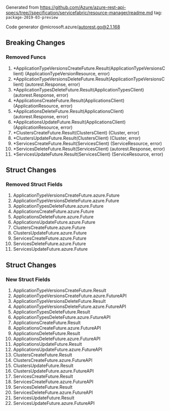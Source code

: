 Generated from https://github.com/Azure/azure-rest-api-specs/tree//specification/servicefabric/resource-manager/readme.md tag: `package-2019-03-preview`

Code generator @microsoft.azure/autorest.go@2.1.168

## Breaking Changes

### Removed Funcs

1. *ApplicationTypeVersionsCreateFuture.Result(ApplicationTypeVersionsClient) (ApplicationTypeVersionResource, error)
1. *ApplicationTypeVersionsDeleteFuture.Result(ApplicationTypeVersionsClient) (autorest.Response, error)
1. *ApplicationTypesDeleteFuture.Result(ApplicationTypesClient) (autorest.Response, error)
1. *ApplicationsCreateFuture.Result(ApplicationsClient) (ApplicationResource, error)
1. *ApplicationsDeleteFuture.Result(ApplicationsClient) (autorest.Response, error)
1. *ApplicationsUpdateFuture.Result(ApplicationsClient) (ApplicationResource, error)
1. *ClustersCreateFuture.Result(ClustersClient) (Cluster, error)
1. *ClustersUpdateFuture.Result(ClustersClient) (Cluster, error)
1. *ServicesCreateFuture.Result(ServicesClient) (ServiceResource, error)
1. *ServicesDeleteFuture.Result(ServicesClient) (autorest.Response, error)
1. *ServicesUpdateFuture.Result(ServicesClient) (ServiceResource, error)

## Struct Changes

### Removed Struct Fields

1. ApplicationTypeVersionsCreateFuture.azure.Future
1. ApplicationTypeVersionsDeleteFuture.azure.Future
1. ApplicationTypesDeleteFuture.azure.Future
1. ApplicationsCreateFuture.azure.Future
1. ApplicationsDeleteFuture.azure.Future
1. ApplicationsUpdateFuture.azure.Future
1. ClustersCreateFuture.azure.Future
1. ClustersUpdateFuture.azure.Future
1. ServicesCreateFuture.azure.Future
1. ServicesDeleteFuture.azure.Future
1. ServicesUpdateFuture.azure.Future

## Struct Changes

### New Struct Fields

1. ApplicationTypeVersionsCreateFuture.Result
1. ApplicationTypeVersionsCreateFuture.azure.FutureAPI
1. ApplicationTypeVersionsDeleteFuture.Result
1. ApplicationTypeVersionsDeleteFuture.azure.FutureAPI
1. ApplicationTypesDeleteFuture.Result
1. ApplicationTypesDeleteFuture.azure.FutureAPI
1. ApplicationsCreateFuture.Result
1. ApplicationsCreateFuture.azure.FutureAPI
1. ApplicationsDeleteFuture.Result
1. ApplicationsDeleteFuture.azure.FutureAPI
1. ApplicationsUpdateFuture.Result
1. ApplicationsUpdateFuture.azure.FutureAPI
1. ClustersCreateFuture.Result
1. ClustersCreateFuture.azure.FutureAPI
1. ClustersUpdateFuture.Result
1. ClustersUpdateFuture.azure.FutureAPI
1. ServicesCreateFuture.Result
1. ServicesCreateFuture.azure.FutureAPI
1. ServicesDeleteFuture.Result
1. ServicesDeleteFuture.azure.FutureAPI
1. ServicesUpdateFuture.Result
1. ServicesUpdateFuture.azure.FutureAPI
